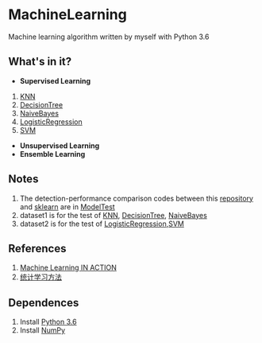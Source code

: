 # MachineLearning
Machine learning algorithm written by myself with Python 3.6
## What's in it?
+ **Supervised Learning**
1. [KNN](https://github.com/DandelionLau/MachineLearning/blob/master/KNN.py)
2. [DecisionTree](https://github.com/DandelionLau/MachineLearning/blob/master/DecisionTree.py)
3. [NaiveBayes](https://github.com/DandelionLau/MachineLearning/blob/master/NaiveBayes.py)
4. [LogisticRegression](https://github.com/DandelionLau/MachineLearning/blob/master/LogisticRegression.py)
5. [SVM](https://github.com/DandelionLau/MachineLearning/blob/master/SVM.py)
+ **Unsupervised Learning**
+ **Ensemble Learning**

## Notes
1. The detection-performance comparison codes  between this [repository](https://github.com/DandelionLau/MachineLearning) and [sklearn](https://scikit-learn.org/stable/) are in [ModelTest](https://github.com/DandelionLau/MachineLearning/tree/master/ModelTest) 
2. dataset1 is for the test of [KNN](https://github.com/DandelionLau/MachineLearning/blob/master/KNN.py), [DecisionTree](https://github.com/DandelionLau/MachineLearning/blob/master/DecisionTree.py), [NaiveBayes](https://github.com/DandelionLau/MachineLearning/blob/master/NaiveBayes.py)
3. dataset2 is for the test of [LogisticRegression](https://github.com/DandelionLau/MachineLearning/blob/master/LogisticRegression.py),[SVM](https://github.com/DandelionLau/MachineLearning/blob/master/SVM.py)

## References
1. [Machine Learning IN ACTION](https://www.manning.com/books/machine-learning-in-action)
2. [统计学习方法](https://baike.baidu.com/item/%E7%BB%9F%E8%AE%A1%E5%AD%A6%E4%B9%A0%E6%96%B9%E6%B3%95/10430179)

## Dependences
1. Install [Python 3.6](https://www.python.org/)
2. Install [NumPy](http://www.numpy.org/)
